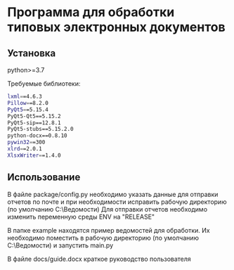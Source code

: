 # Программа для обработки типовых электронных документов

## Установка

python>=3.7

Требуемые библиотеки:
```bash
lxml==4.6.3
Pillow==8.2.0
PyQt5==5.15.4
PyQt5-Qt5==5.15.2
PyQt5-sip==12.8.1
PyQt5-stubs==5.15.2.0
python-docx==0.8.10
pywin32==300
xlrd==2.0.1
XlsxWriter==1.4.0
```
## Использование

В файле package/config.py необходимо указать данные для отправки отчетов по почте и при необходимости исправить рабочую директорию (по умолчанию C:\Ведомости)
Для отправки отчетов необходимо изменить переменную среды ENV на "RELEASE"

В папке example находятся пример ведомостей для обработки.
Их необходимо поместить в рабочую директорию (по умолчанию C:\Ведомости) и запустить main.py

В файле docs/guide.docx краткое руководство пользователя
